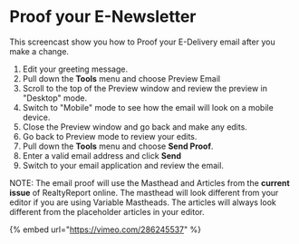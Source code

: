 # Proof your E-Newsletter

This screencast show you how to Proof your E-Delivery email after you make a change.

1. Edit your greeting message.
2. Pull down the **Tools** menu and choose Preview Email
3. Scroll to the top of the Preview window and review the preview in "Desktop" mode.
4. Switch to "Mobile" mode to see how the email will look on a mobile device.
5. Close the Preview window and go back and make any edits.
6. Go back to Preview mode to review your edits.
7. Pull down the **Tools** menu and choose **Send Proof**.
8. Enter a valid email address and click **Send** 
9. Switch to your email application and review the email.

NOTE: The email proof will use the Masthead and Articles from the **current issue** of RealtyReport online.  The masthead will look different from your editor if you are using Variable Mastheads. The articles will always look different from the placeholder articles in your editor.

{% embed url="https://vimeo.com/286245537" %}

